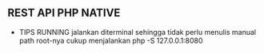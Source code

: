 ## REST API PHP NATIVE

- TIPS RUNNING
jalankan diterminal  sehingga tidak perlu menulis manual path root-nya 
cukup menjalankan php -S 127.0.0.1:8080